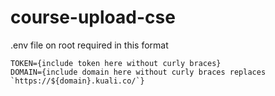# course-upload-cse

.env file on root required in this format
```
TOKEN={include token here without curly braces}
DOMAIN={include domain here without curly braces replaces `https://${domain}.kuali.co/`}
```